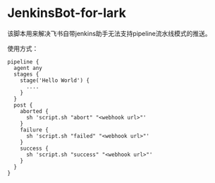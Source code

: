 # JenkinsBot-for-lark

该脚本用来解决飞书自带jenkins助手无法支持pipeline流水线模式的推送。

使用方式：
```
pipeline {
  agent any
  stages {
    stage('Hello World') {
      ....
    }
  }
  post {
    aborted {
      sh 'script.sh "abort" "<webhook url>"'
    }
    failure {
      sh 'script.sh "failed" "<webhook url>"'
    }
    success {
      sh 'script.sh "success" "<webhook url>"'
    }
  }
}
```
